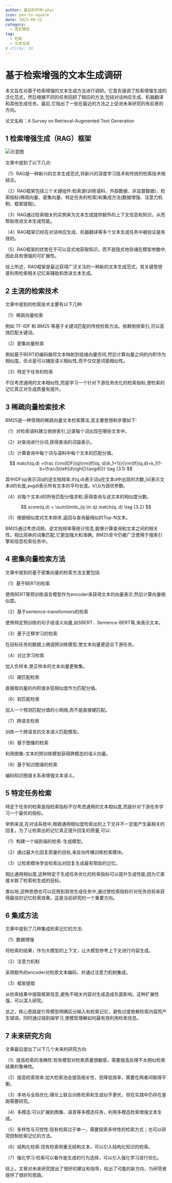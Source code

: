 ```yaml
---
author: 最后的开神-wkyc
icon: pen-to-square
date: 2023-09-21
category:
  - 语言模型
tag:
  - 检索
  - 文本生成
# sticky: 10
---
```



# 基于检索增强的文本生成调研

本文旨在对基于检索增强的文本生成方法进行调研。它首先强调了检索增强生成的泛化范式，然后根据不同的任务回顾了相应的方法,包括对话响应生成、机器翻译和其他生成任务。最后,它指出了一些在最近的方法之上促进未来研究的有前景的方向。

<!-- more -->

论文名称：A Survey on Retrieval-Augmented Text Generation

## 1 检索增强生成（RAG）框架
![示意图](/assets/images/llm/RetrieveTextGeneration1.png "图1.1 总体架构")

文章中提到了以下几点:

（1）RAG是一种新兴的文本生成范式,将新兴的深度学习技术和传统的检索技术相结合。

（2）RAG框架包括三个关键组件:检索源(训练语料、外部数据、非监督数据)、检索指标(稀疏向量、密集向量、特定任务的检索)和集成方法(数据增强、注意力机制、框架提取)。

（3）RAG通过检索相关的实例来为文本生成提供额外的上下文信息和知识，从而帮助改进文本生成性能。

（4）RAG框架已经在对话响应生成、机器翻译等多个文本生成任务中被验证是有效的。

（5）RAG框架的优势在于可以显式地获取知识，而不是隐式地存储在模型参数中,因此具有很强的可扩展性。

综上所述，RAG框架是最近获得广泛关注的一种新的文本生成范式，其关键思想是利用检索相关记忆来辅助和改进文本生成。


## 2 主流的检索技术

文章中提到的检索技术主要有以下几种:

（1）稀疏向量检索

例如 TF-IDF 和 BM25 等基于关键词匹配的传统检索方法。依赖倒排索引,可以高效匹配关键词。

（2）密集向量检索 

例如基于BERT的编码器将文本映射到低维向量空间,然后计算向量之间的内积作为相似度。优点是可以捕捉语义相似性,而不仅仅是词面相似性。

（3）特定于任务的检索

不仅考虑通用的文本相似性,而是学习一个针对下游任务优化的检索指标,使检索的记忆真正对生成质量有提升。

## 3 稀疏向量检索技术
BM25是一种常用的稀疏向量文本检索算法,其主要思想和步骤如下:

（1）对检索语料建立倒排索引,记录每个词出现在哪些文本中。

（2）对查询进行分词,获得查询的词袋表示。 

（3）计算查询中每个词与语料中每个文本的匹配分值。

$$
match(q,d)
=\frac
{\rm{IDF}(q)\rm{tf}(q, d)(k_1+1)}{\rm{tf}(q,d)+k_1(1-b+\frac{b\left|d\right|}{avgdl})}
\tag {3.1}
$$

其中IDF(q)表示词q的逆文档频率,tf(q,d)表示词q在文本d中出现的次数,|d|表示文本d的长度,avgdl表示所有文本的平均长度。k1,b为调优参数。

（4）对每个文本d的所有匹配分值求和,获得查询与该文本的相似度分数。

$$
score(q,d) = \sum\limits_{q \in q} match(q, d)
\tag {3.2}
$$

（5）根据相似度对文本排序,返回与查询最相似的Top-N文本。

BM25通过考虑词频、逆文档频率等统计信息,能够计算查询和文本之间的相关性。相比简单的词集匹配,它更加强大和准确。BM25至今仍被广泛使用于搜索引擎和信息检索任务中。

## 4 密集向量检索方法
文章中提到的基于密集向量的检索方法主要包括:

（1）基于BERT的检索

使用BERT等预训练语言模型作为encoder来获得文本的向量表示,然后计算向量相似度。

（2）基于sentence-transformers的检索

使用特定预训练的句子级语义向量,如SBERT、Sentence-BERT等,来表示文本。

（3）基于迁移学习的检索

在目标任务的数据上微调预训练模型,使文本向量更适合下游任务。

（4）对比学习检索

加入负样本,使正样本的文本向量更聚集。

（5）硬匹配检索

直接取向量的内积或余弦相似度作为匹配分值。

（6）软匹配检索

加入一个预测匹配分值的小网络,而不是直接硬匹配。

（7）跨语言检索

训练一个跨语言的文本语义匹配模型。

（8）基于图像的检索

利用图像-文本的预训练模型获得跨模态的语义向量。

（9）基于知识图谱的检索

编码知识图谱关系来增强文本语义。


## 5 特定任务检索
特定于任务的检索是指检索指标不仅考虑通用的文本相似度,而是针对下游任务学习一个最优的指标。

举例来说,在对话系统中,根据通用相似度检索出的上下文并不一定能产生最相关的回复。为了让检索出的记忆真正提升回复的质量,可以:

（1）构建一个端到端的检索-生成模型。

（2）通过最大化回复质量的目标,来反向传播训练检索模块。

（3）让检索模块学会检索出对回复生成最有帮助的记忆。

相比通用相似度,这种特定于生成任务优化的检索指标可以提升生成性能,因为它直接关联了检索和生成的目标。

类似地,这种思想也可以应用到其他生成任务中,通过使检索指标针对任务目标来获得最佳的记忆检索效果。这是当前研究的一个重要方向。

## 6 集成方法
文章中提到了几种集成检索记忆的方法:

（1）数据增强

将检索的结果，作为大模型的上下文，让大模型参考上下文进行内容生成。

（2）注意力机制

采用额外的encoder对检索文本编码，并通过注意力机制集成。

（3）框架提取

从检索结果中提取框架信息,避免不相关内容对生成造成负面影响。这种扩展性强，可以深入研究。

总之，核心思路是引导模型明确区分输入和检索记忆，避免过度依赖检索内容而产生错误。同时通过端到端学习,使模型理解如何最有效利用检索信息。

## 7 未来研究方向
文章最后提出了以下几个未来的研究方向:

（1）提高检索的准确性:现有模型对检索质量很敏感，需要提高处理不太相似检索结果的鲁棒性。

（2）提高检索效率:加大检索池会提高相关性，但降低效率，需要在两者间取得平衡。

（3）本地与全局优化:理论上联合训练检索和生成似乎更优，但在实践中仍存在差距需要研究。

（4）多模态:可以扩展到图像、语音等多模态任务，利用多模态检索增强文本生成。

（5）多样性与可控性:现有检索过于单一，需要探索多样性的检索方式；也可以研究控制检索记忆的方法。

（6）结构化检索:现有检索侧重无结构文本，可以引入结构化知识的检索。

（7）强化学习:检索可以看作是生成的行为选择，可以引入强化学习进行优化。

综上，文章对未来研究提出了很好的建议和指导，给出了可能的新方向，为研究者提供了很好的思路。


